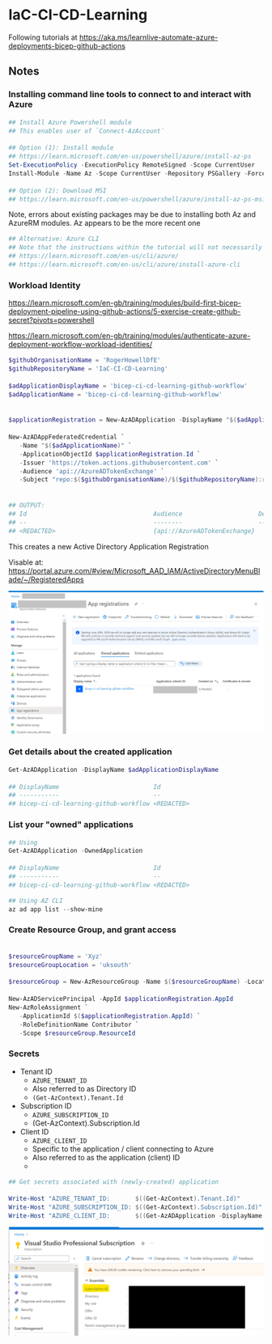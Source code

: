 # IaC-CI-CD-Learning

Following tutorials at https://aka.ms/learnlive-automate-azure-deployments-bicep-github-actions


## Notes

### Installing command line tools to connect to and interact with Azure

```powershell
## Install Azure Powershell module
## This enables user of `Connect-AzAccount`

## Option (1): Install module
## https://learn.microsoft.com/en-us/powershell/azure/install-az-ps
Set-ExecutionPolicy -ExecutionPolicy RemoteSigned -Scope CurrentUser
Install-Module -Name Az -Scope CurrentUser -Repository PSGallery -Force

## Option (2): Download MSI
## https://learn.microsoft.com/en-us/powershell/azure/install-az-ps-msi?view=azps-9.3.0
```


Note, errors about existing packages may be due to installing both Az and AzureRM modules.
Az appears to be the more recent one

```powershell
## Alternative: Azure CLI
## Note that the instructions within the tutorial will not necessarily align exactly
## https://learn.microsoft.com/en-us/cli/azure/
## https://learn.microsoft.com/en-us/cli/azure/install-azure-cli
```

### Workload Identity

https://learn.microsoft.com/en-gb/training/modules/build-first-bicep-deployment-pipeline-using-github-actions/5-exercise-create-github-secret?pivots=powershell

https://learn.microsoft.com/en-gb/training/modules/authenticate-azure-deployment-workflow-workload-identities/



```powershell
$githubOrganisationName = 'RogerHowellDfE'
$githubRepositoryName = 'IaC-CI-CD-Learning'

$adApplicationDisplayName = 'bicep-ci-cd-learning-github-workflow'
$adApplicationName = 'bicep-ci-cd-learning-github-workflow'


$applicationRegistration = New-AzADApplication -DisplayName "$($adApplicationDisplayName)"

New-AzADAppFederatedCredential `
   -Name "$($adApplicationName)" `
   -ApplicationObjectId $applicationRegistration.Id `
   -Issuer 'https://token.actions.githubusercontent.com' `
   -Audience 'api://AzureADTokenExchange' `
   -Subject "repo:$($githubOrganisationName)/$($githubRepositoryName):ref:refs/heads/main"


## OUTPUT:
## Id                                   Audience                     Description Issuer
## --                                   --------                     ----------- ------
## <REDACTED>                           {api://AzureADTokenExchange}             https://token.actions.githubuserconten...

```



This creates a new Active Directory Application Registration

Visable at: https://portal.azure.com/#view/Microsoft_AAD_IAM/ActiveDirectoryMenuBlade/~/RegisteredApps

![](docs/App%20Registrations%20Page%20--%20after%20creating%20an%20app%20via%20command%20line.png)



### Get details about the created application

```powershell
Get-AzADApplication -DisplayName $adApplicationDisplayName

## DisplayName                          Id                                   AppId
## -----------                          --                                   -----
## bicep-ci-cd-learning-github-workflow <REDACTED>                           <REDACTED>
```


### List your "owned" applications

```powershell
## Using 
Get-AzADApplication -OwnedApplication

## DisplayName                          Id                                   AppId
## -----------                          --                                   -----
## bicep-ci-cd-learning-github-workflow <REDACTED>                           <REDACTED>
```


```powershell
## Using AZ CLI
az ad app list --show-mine
```



### Create Resource Group, and grant access

```powershell

$resourceGroupName = 'Xyz'
$resourceGroupLocation = 'uksouth'

$resourceGroup = New-AzResourceGroup -Name $($resourceGroupName) -Location $($resourceGroupLocation)

New-AzADServicePrincipal -AppId $applicationRegistration.AppId
New-AzRoleAssignment `
   -ApplicationId $($applicationRegistration.AppId) `
   -RoleDefinitionName Contributor `
   -Scope $resourceGroup.ResourceId
```

### Secrets

- Tenant ID
  - `AZURE_TENANT_ID`
  - Also referred to as Directory ID
  - `(Get-AzContext).Tenant.Id`
- Subscription ID
  - `AZURE_SUBSCRIPTION_ID`
  - (Get-AzContext).Subscription.Id
- Client ID
  - `AZURE_CLIENT_ID`
  - Specific to the application / client connecting to Azure
  - Also referred to as the application (client) ID
  - 


```powershell
## Get secrets associated with (newly-created) application

Write-Host "AZURE_TENANT_ID:       $((Get-AzContext).Tenant.Id)"
Write-Host "AZURE_SUBSCRIPTION_ID: $((Get-AzContext).Subscription.Id)"
Write-Host "AZURE_CLIENT_ID:       $((Get-AzADApplication -DisplayName $adApplicationDisplayName).AppId)" ## Instructions state `.ApplicationId`, but actually `.AppId`
```


![](docs/Locating%20Subscription%20ID.png)





